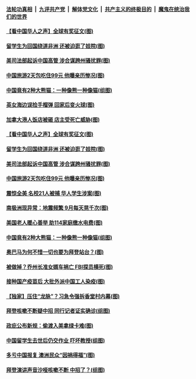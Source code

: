 ####  [法轮功真相](../../../../basic/blob/master/README.md?t=12201031) &nbsp;|&nbsp; [九评共产党](../../../../9ping.md/blob/master/README.md?t=12201031) &nbsp;|&nbsp; [解体党文化](../../../../jtdwh.md/blob/master/README.md?t=12201031)  &nbsp;|&nbsp; [共产主义的终极目的](../../../../gczydzjmd.md/blob/master/README.md?t=12201031) &nbsp;|&nbsp; [魔鬼在统治我们的世界](../../../../mgztzwmdsj.md/blob/master/README.md?t=12201031) 


#### [【看中国华人之声】全球有奖征文(图)](../pages/p3/953963.md?t=12201031) 

#### [留学生为回国绕道非洲 还被迫逛了妓院(图)](../pages/p3/956306.md?t=12201031) 

#### [美司法部起诉中国高管 涉合谋跨州骚扰罪(图)](../pages/p3/956308.md?t=12201031) 

#### [中国旅游2天包吃住99元 他曝亲历惨况(图)](../pages/p3/956302.md?t=12201031) 

#### [中国竟有2种大熊猫：一种像熊一种像猫(组图)](../pages/p3/956199.md?t=12201031) 


#### [英女海边误捡手榴弹 回家后变火球(图)](../pages/p3/955908.md?t=12201031) 

#### [加拿大港人饭店被砸 店主受死亡威胁(图)](../pages/p3/956334.md?t=12201031) 

#### [【看中国华人之声】全球有奖征文(图)](../pages/p3/953963.md?t=12201031) 

#### [留学生为回国绕道非洲 还被迫逛了妓院(图)](../pages/p3/956306.md?t=12201031) 

#### [美司法部起诉中国高管 涉合谋跨州骚扰罪(图)](../pages/p3/956308.md?t=12201031) 

#### [中国旅游2天包吃住99元 他曝亲历惨况(图)](../pages/p3/956302.md?t=12201031) 

#### [震惊全美 名校21人被捕 华人学生涉案(图)](../pages/p3/956289.md?t=12201031) 

#### [南极洲现异常：地震频繁 9月每天晃千次(图)](../pages/p3/956285.md?t=12201031) 

#### [美国老人暖心善举 助114家庭缴水电费(图)](../pages/p3/956232.md?t=12201031) 

#### [中国竟有2种大熊猫：一种像熊一种像猫(组图)](../pages/p3/956199.md?t=12201031) 

#### [奥巴马为何不惜一切也要为拜登站台？(图)](../pages/p3/956200.md?t=12201031) 

#### [被做掉？乔州长准女婿车祸亡 FBI探员横死(图)](../pages/p3/956185.md?t=12201031) 

#### [接种国产疫苗后 大批外派中国工人染疫(图)](../pages/p3/956191.md?t=12201031) 

#### [【独家】压住“龙脉”？习急令强拆香堂村内幕(图)](../pages/p3/956145.md?t=12201031) 

#### [拜登咳嗽不断疑中招 同行记者证实确诊(组图)](../pages/p3/956135.md?t=12201031) 

#### [政庇公布新规：偷渡入美拿绿卡难(图)](../pages/p3/956070.md?t=12201031) 

#### [中国留学生去世后仍交作业 吓坏教授(组图)](../pages/p3/956051.md?t=12201031) 

#### [多亏中国报复 澳洲民众“因祸得福”(图)](../pages/p3/956040.md?t=12201031) 

#### [拜登演讲声音沙哑咳嗽不断 中招了？(组图)](../pages/p3/956050.md?t=12201031) 

